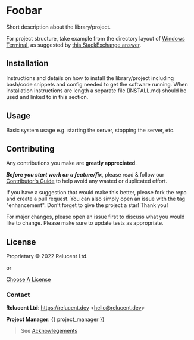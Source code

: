# Foobar

Short description about the library/project.

For project structure, take example from the directory layout of
[Windows Terminal](https://github.com/microsoft/terminal), as suggested by
[this StackExchange answer](https://softwareengineering.stackexchange.com/a/392461).

## Installation

Instructions and details on how to install the library/project including
bash/code snippets and config needed to get the software running. When
installation instructions are length a separate file (INSTALL.md) should be
used and linked to in this section.

## Usage

Basic system usage e.g. starting the server, stopping the server, etc.

## Contributing

Any contributions you make are **greatly appreciated**.

***Before you start work on a feature/fix***, please read & follow our
[Contributor's Guide](./.github/CONTRIBUTING.md) to help avoid any wasted or
duplicated effort.

If you have a suggestion that would make this better, please fork the repo and
create a pull request. You can also simply open an issue with the tag
"enhancement". Don't forget to give the project a star! Thank you!

For major changes, please open an issue first to discuss what you would like to
change. Please make sure to update tests as appropriate.

## License

Proprietary &copy; 2022 Relucent Ltd.

or

[Choose A License](https://choosealicense.com)

### Contact

**Relucent Ltd**: <https://relucent.dev> <<hello@relucent.dev>>

**Project Manager**: {{ project_manager }}

> See [Acknowlegements](ACKNOWLEDGEMENTS.md)
